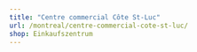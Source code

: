 ```yaml
---
title: "Centre commercial Côte St-Luc"
url: /montreal/centre-commercial-cote-st-luc/
shop: Einkaufszentrum
---
```

